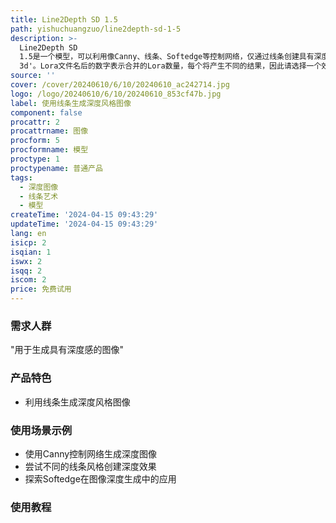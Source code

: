 ```yaml
---
title: Line2Depth SD 1.5
path: yishuchuangzuo/line2depth-sd-1-5
description: >-
  Line2Depth SD
  1.5是一个模型，可以利用像Canny、线条、Softedge等控制网络，仅通过线条创建具有深度感的图像。在提示中添加'depth,
  3d'。Lora文件名后的数字表示合并的Lora数量，每个将产生不同的结果，因此请选择一个效果较好的。
source: ''
cover: /cover/20240610/6/10/20240610_ac242714.jpg
logo: /logo/20240610/6/10/20240610_853cf47b.jpg
label: 使用线条生成深度风格图像
component: false
procattr: 2
procattrname: 图像
procform: 5
procformname: 模型
proctype: 1
proctypename: 普通产品
tags:
  - 深度图像
  - 线条艺术
  - 模型
createTime: '2024-04-15 09:43:29'
updateTime: '2024-04-15 09:43:29'
lang: en
isicp: 2
isqian: 1
iswx: 2
isqq: 2
iscom: 2
price: 免费试用
---
```




### 需求人群
"用于生成具有深度感的图像"

### 产品特色
* 利用线条生成深度风格图像

### 使用场景示例
* 使用Canny控制网络生成深度图像
* 尝试不同的线条风格创建深度效果
* 探索Softedge在图像深度生成中的应用

### 使用教程


  
